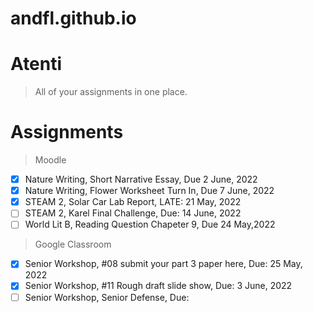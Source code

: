 # andfl.github.io

# Atenti
> All of your assignments in one place.
# Assignments 
> Moodle 
- [x] Nature Writing, Short Narrative Essay, Due 2 June, 2022
- [x] Nature Writing, Flower Worksheet Turn In, Due 7 June, 2022 
- [x] STEAM 2, Solar Car Lab Report, LATE: 21 May, 2022
- [ ] STEAM 2, Karel Final Challenge, Due: 14 June, 2022
- [ ] World Lit B, Reading Question Chapeter 9, Due 24 May,2022
> Google Classroom 
- [x] Senior Workshop, #08 submit your part 3 paper here, Due: 25 May, 2022
- [x] Senior Workshop, #11 Rough draft slide show, Due: 3 June, 2022 
- [ ] Senior Workshop, Senior Defense, Due:  
